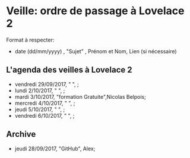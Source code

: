 # Veille: ordre de passage à Lovelace 2

Format à respecter:   
- date (dd/mm/yyyy) , "Sujet" ,  Prénom et Nom, Lien (si nécessaire)

## L'agenda des veilles à Lovelace 2

- vendredi 29/09/2017, " ", ;
- lundi 2/10/2017, " ", ;
- mardi 3/10/2017, "formation Gratuite",Nicolas Belpois;
- mercredi 4/10/2017, " ", ;
- jeudi 5/10/2017, " ", ;
- vendredi 6/10/2017, " ", ;


## Archive
- jeudi 28/09/2017, "GitHub", Alex;
